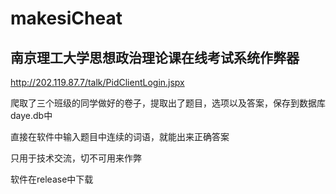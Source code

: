 # makesiCheat
## 南京理工大学思想政治理论课在线考试系统作弊器
http://202.119.87.7/talk/PidClientLogin.jspx

爬取了三个班级的同学做好的卷子，提取出了题目，选项以及答案，保存到数据库daye.db中

直接在软件中输入题目中连续的词语，就能出来正确答案

只用于技术交流，切不可用来作弊

软件在release中下载
